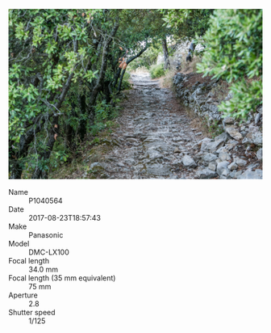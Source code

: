 [![P1040564](/photos/hd/P1040564.jpg)](/photos/full/P1040564.jpg?raw=true)

<dl>
  <dt>Name</dt>
  <dd>P1040564</dd>
  <dt>Date</dt>
  <dd>2017-08-23T18:57:43</dd>
  <dt>Make</dt>
  <dd>Panasonic</dd>
  <dt>Model</dt>
  <dd>DMC-LX100</dd>
  <dt>Focal length</dt>
  <dd>34.0 mm</dd>
  <dt>Focal length (35 mm equivalent)</dt>
  <dd>75 mm</dd>
  <dt>Aperture</dt>
  <dd>2.8</dd>
  <dt>Shutter speed</dt>
  <dd>1/125</dd>
</dl>
